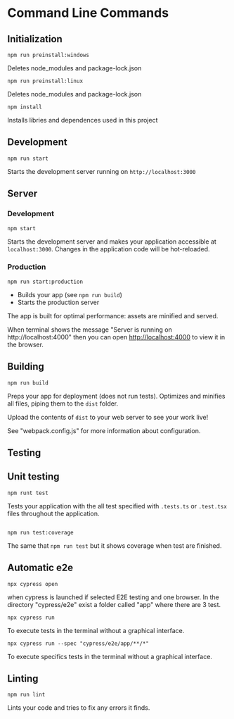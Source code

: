 # Command Line Commands

## Initialization

```Shell
npm run preinstall:windows
```
Deletes node_modules and package-lock.json

```Shell
npm run preinstall:linux
```
Deletes node_modules and package-lock.json

```Shell
npm install
```
Installs libries and dependences used in this project


## Development

```Shell
npm run start
```

Starts the development server running on `http://localhost:3000`


## Server

### Development

```Shell
npm start
```

Starts the development server and makes your application accessible at
`localhost:3000`. Changes in the application code will be hot-reloaded.

### Production

```Shell
npm run start:production
```
- Builds your app (see `npm run build`)
- Starts the production server

The app is built for optimal performance: assets are
minified and served.

When terminal shows the message "Server is running on http://localhost:4000" then you can
open [http://localhost:4000](http://localhost:4000) to view it in the browser.

## Building

```Shell
npm run build
```

Preps your app for deployment (does not run tests). Optimizes and minifies all files, piping them to the `dist` folder.

Upload the contents of `dist` to your web server to
see your work live!

See "webpack.config.js" for more information about configuration.

## Testing

## Unit testing

```Shell
npm runt test
```
Tests your application with the all test specified with `.tests.ts` or `.test.tsx` files
throughout the application.  


```Shell

npm run test:coverage
```

The same that `npm run test` but it shows coverage when test are finished.

## Automatic e2e

```Shell
npx cypress open
```
when cypress is launched if selected E2E testing and one browser. In the directory "cypress/e2e" exist a folder called "app" where there are 3 test.

```Shell
npx cypress run 
```
To execute tests in the terminal without a graphical interface.
```Shell
npx cypress run --spec "cypress/e2e/app/**/*"
```
To execute specifics tests in the terminal without a graphical interface.


## Linting

```Shell
npm run lint
```

Lints your code and tries to fix any errors it finds.

